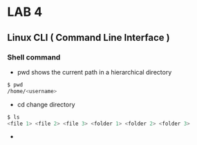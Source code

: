 # LAB 4
## Linux CLI ( Command Line Interface )

### Shell command
- pwd
shows the current path in a hierarchical directory
```bash
$ pwd
/home/<username>
```

- cd
change directory
```bash
$ ls
<file 1> <file 2> <file 3> <folder 1> <folder 2> <folder 3>
```
- 



  
